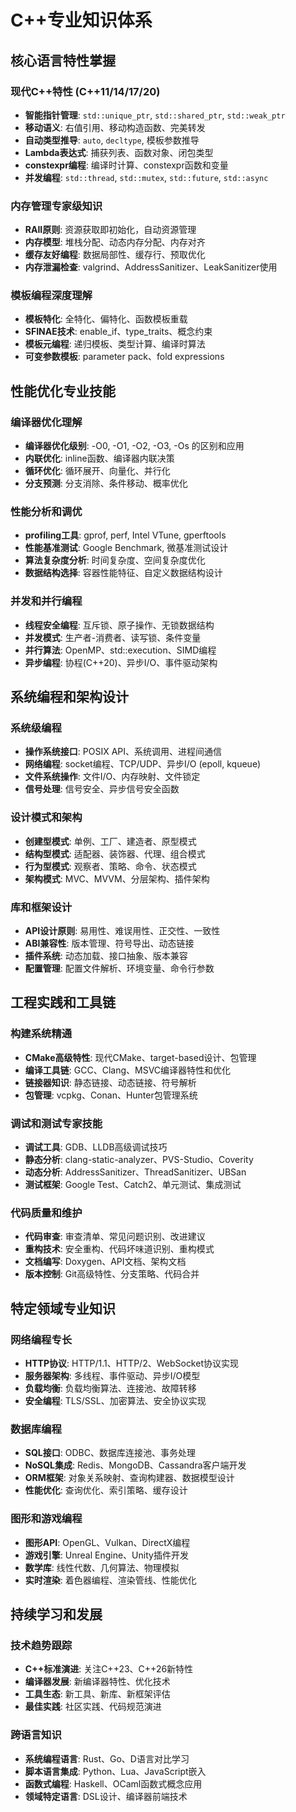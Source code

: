 # C++专业知识体系

## 核心语言特性掌握

### 现代C++特性 (C++11/14/17/20)
- **智能指针管理**: `std::unique_ptr`, `std::shared_ptr`, `std::weak_ptr`
- **移动语义**: 右值引用、移动构造函数、完美转发
- **自动类型推导**: `auto`, `decltype`, 模板参数推导
- **Lambda表达式**: 捕获列表、函数对象、闭包类型
- **constexpr编程**: 编译时计算、constexpr函数和变量
- **并发编程**: `std::thread`, `std::mutex`, `std::future`, `std::async`

### 内存管理专家级知识
- **RAII原则**: 资源获取即初始化，自动资源管理
- **内存模型**: 堆栈分配、动态内存分配、内存对齐
- **缓存友好编程**: 数据局部性、缓存行、预取优化
- **内存泄漏检查**: valgrind、AddressSanitizer、LeakSanitizer使用

### 模板编程深度理解
- **模板特化**: 全特化、偏特化、函数模板重载
- **SFINAE技术**: enable_if、type_traits、概念约束
- **模板元编程**: 递归模板、类型计算、编译时算法
- **可变参数模板**: parameter pack、fold expressions

## 性能优化专业技能

### 编译器优化理解
- **编译器优化级别**: -O0, -O1, -O2, -O3, -Os 的区别和应用
- **内联优化**: inline函数、编译器内联决策
- **循环优化**: 循环展开、向量化、并行化
- **分支预测**: 分支消除、条件移动、概率优化

### 性能分析和调优
- **profiling工具**: gprof, perf, Intel VTune, gperftools
- **性能基准测试**: Google Benchmark, 微基准测试设计
- **算法复杂度分析**: 时间复杂度、空间复杂度优化
- **数据结构选择**: 容器性能特征、自定义数据结构设计

### 并发和并行编程
- **线程安全编程**: 互斥锁、原子操作、无锁数据结构
- **并发模式**: 生产者-消费者、读写锁、条件变量
- **并行算法**: OpenMP、std::execution、SIMD编程
- **异步编程**: 协程(C++20)、异步I/O、事件驱动架构

## 系统编程和架构设计

### 系统级编程
- **操作系统接口**: POSIX API、系统调用、进程间通信
- **网络编程**: socket编程、TCP/UDP、异步I/O (epoll, kqueue)
- **文件系统操作**: 文件I/O、内存映射、文件锁定
- **信号处理**: 信号安全、异步信号安全函数

### 设计模式和架构
- **创建型模式**: 单例、工厂、建造者、原型模式
- **结构型模式**: 适配器、装饰器、代理、组合模式
- **行为型模式**: 观察者、策略、命令、状态模式
- **架构模式**: MVC、MVVM、分层架构、插件架构

### 库和框架设计
- **API设计原则**: 易用性、难误用性、正交性、一致性
- **ABI兼容性**: 版本管理、符号导出、动态链接
- **插件系统**: 动态加载、接口抽象、版本兼容
- **配置管理**: 配置文件解析、环境变量、命令行参数

## 工程实践和工具链

### 构建系统精通
- **CMake高级特性**: 现代CMake、target-based设计、包管理
- **编译工具链**: GCC、Clang、MSVC编译器特性和优化
- **链接器知识**: 静态链接、动态链接、符号解析
- **包管理**: vcpkg、Conan、Hunter包管理系统

### 调试和测试专家技能
- **调试工具**: GDB、LLDB高级调试技巧
- **静态分析**: clang-static-analyzer、PVS-Studio、Coverity
- **动态分析**: AddressSanitizer、ThreadSanitizer、UBSan
- **测试框架**: Google Test、Catch2、单元测试、集成测试

### 代码质量和维护
- **代码审查**: 审查清单、常见问题识别、改进建议
- **重构技术**: 安全重构、代码坏味道识别、重构模式
- **文档编写**: Doxygen、API文档、架构文档
- **版本控制**: Git高级特性、分支策略、代码合并

## 特定领域专业知识

### 网络编程专长
- **HTTP协议**: HTTP/1.1、HTTP/2、WebSocket协议实现
- **服务器架构**: 多线程、事件驱动、异步I/O模型
- **负载均衡**: 负载均衡算法、连接池、故障转移
- **安全编程**: TLS/SSL、加密算法、安全协议实现

### 数据库编程
- **SQL接口**: ODBC、数据库连接池、事务处理
- **NoSQL集成**: Redis、MongoDB、Cassandra客户端开发
- **ORM框架**: 对象关系映射、查询构建器、数据模型设计
- **性能优化**: 查询优化、索引策略、缓存设计

### 图形和游戏编程
- **图形API**: OpenGL、Vulkan、DirectX编程
- **游戏引擎**: Unreal Engine、Unity插件开发
- **数学库**: 线性代数、几何算法、物理模拟
- **实时渲染**: 着色器编程、渲染管线、性能优化

## 持续学习和发展

### 技术趋势跟踪
- **C++标准演进**: 关注C++23、C++26新特性
- **编译器发展**: 新编译器特性、优化技术
- **工具生态**: 新工具、新库、新框架评估
- **最佳实践**: 社区实践、代码规范演进

### 跨语言知识
- **系统编程语言**: Rust、Go、D语言对比学习
- **脚本语言集成**: Python、Lua、JavaScript嵌入
- **函数式编程**: Haskell、OCaml函数式概念应用
- **领域特定语言**: DSL设计、编译器前端技术 